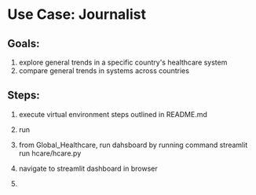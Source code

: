 # Use Case: Journalist
## Goals:
1. explore general trends in a specific country's healthcare system
2. compare general trends in systems across countries
## Steps:
1. execute virtual environment steps outlined in README.md
2. run 

4. from Global_Healthcare, run dahsboard by running command
    streamlit run hcare/hcare.py

5. navigate to streamlit dashboard in browser
6. 